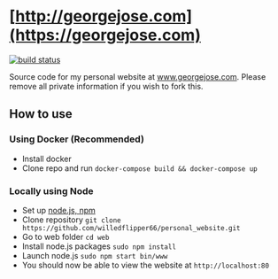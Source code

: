 # [http://georgejose.com](https://georgejose.com)

[![build status](https://gitlab.com/G2Jose/personal_website/badges/master/build.svg)](https://gitlab.com/G2Jose/personal_website/commits/master)

Source code for my personal website at www.georgejose.com. Please remove all private information if you wish to fork this. 

## How to use

### Using Docker (Recommended)
- Install docker
- Clone repo and run `docker-compose build && docker-compose up`

### Locally using Node
- Set up [node.js, npm](https://nodejs.org)
- Clone repository `git clone https://github.com/willedflipper66/personal_website.git`
- Go to web folder `cd web`
- Install node.js packages `sudo npm install`
- Launch node.js `sudo npm start bin/www`
- You should now be able to view the website at `http://localhost:80`

